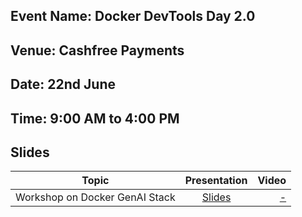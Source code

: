 ## Event Name: Docker DevTools Day 2.0 

## Venue: Cashfree Payments

## Date: 22nd June 

## Time: 9:00 AM to 4:00 PM

## Slides


| Topic        | Presentation          | Video  |
| ------------- |:-------------:| -----:|
| Workshop on Docker GenAI Stack| [Slides](https://genai-workshops-apac.netlify.app/) | [ - ]() |

